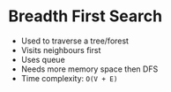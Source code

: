 # Breadth First Search

* Used to traverse a tree/forest
* Visits neighbours first
* Uses queue
* Needs more memory space then DFS
* Time complexity: `O(V + E)`